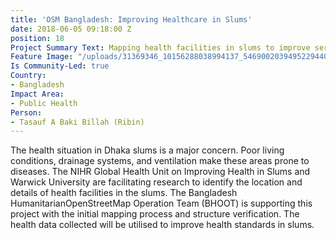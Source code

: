 ```yaml
---
title: 'OSM Bangladesh: Improving Healthcare in Slums'
date: 2018-06-05 09:18:00 Z
position: 18
Project Summary Text: Mapping health facilities in slums to improve services
Feature Image: "/uploads/31369346_10156288038994137_5469002039495229440_n-51c652.jpg"
Is Community-Led: true
Country:
- Bangladesh
Impact Area:
- Public Health
Person:
- Tasauf A Baki Billah (Ribin)
---
```


The health situation in Dhaka slums is a major concern. Poor living conditions, drainage systems, and ventilation make these areas prone to diseases. The NIHR Global Health Unit on Improving Health in Slums and Warwick University are facilitating research to identify the location and details of health facilities in the slums. The Bangladesh HumanitarianOpenStreetMap Operation Team (BHOOT) is supporting this project with the initial mapping process and structure verification. The health data collected will be utilised to improve health standards in slums. 